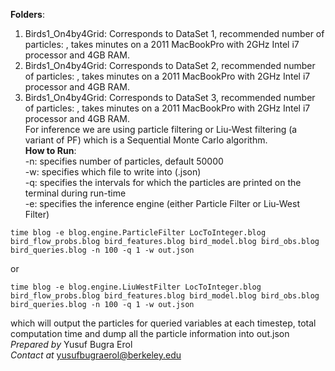 **Folders**:  
1) Birds1_On4by4Grid: Corresponds to DataSet 1, recommended number of particles: , takes minutes on a 2011 MacBookPro with 2GHz Intel i7 processor and 4GB RAM.  
2) Birds1_On4by4Grid: Corresponds to DataSet 2, recommended number of particles: , takes minutes on a 2011 MacBookPro with 2GHz Intel i7 processor and 4GB RAM.  
3) Birds1_On4by4Grid: Corresponds to DataSet 3, recommended number of particles: , takes minutes on a 2011 MacBookPro with 2GHz Intel i7 processor and 4GB RAM.  
For inference we are using particle filtering or Liu-West filtering (a variant of PF) which is a Sequential Monte Carlo algorithm.  
**How to Run**:  
-n: specifies number of particles, default 50000  
-w: specifies which file to write into (.json)  
-q: specifies the intervals for which the particles are printed on the terminal during run-time  
-e: specifies the inference engine (either Particle Filter or Liu-West Filter)
```
time blog -e blog.engine.ParticleFilter LocToInteger.blog bird_flow_probs.blog bird_features.blog bird_model.blog bird_obs.blog bird_queries.blog -n 100 -q 1 -w out.json
```  
or  
```
time blog -e blog.engine.LiuWestFilter LocToInteger.blog bird_flow_probs.blog bird_features.blog bird_model.blog bird_obs.blog bird_queries.blog -n 100 -q 1 -w out.json
```  
which will output the particles for queried variables at each timestep, total computation time and dump all the particle information into out.json  
*Prepared by* Yusuf Bugra Erol  
*Contact at* yusufbugraerol@berkeley.edu